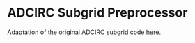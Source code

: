 # ADCIRC Subgrid Preprocessor

Adaptation of the original ADCIRC subgrid code [here](https://github.com/ccht-ncsu/subgridADCIRCUtility.git).